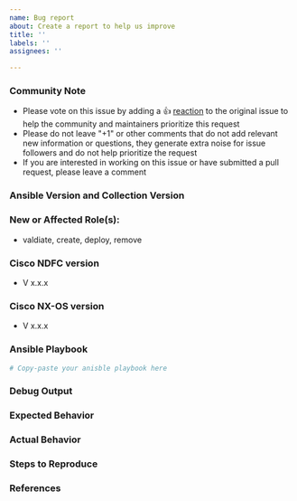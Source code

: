 ```yaml
---
name: Bug report
about: Create a report to help us improve
title: ''
labels: ''
assignees: ''

---
```


<!--- Please keep this note for the community --->

### Community Note

* Please vote on this issue by adding a 👍 [reaction](https://blog.github.com/2016-03-10-add-reactions-to-pull-requests-issues-and-comments/) to the original issue to help the community and maintainers prioritize this request
* Please do not leave "+1" or other comments that do not add relevant new information or questions, they generate extra noise for issue followers and do not help prioritize the request
* If you are interested in working on this issue or have submitted a pull request, please leave a comment

<!--- Thank you for keeping this note for the community --->

### Ansible Version and Collection Version

<!--- Please run `ansible --version` to show the Ansible version. --->
<!--- Please run `ansible-galaxy collection list` to show the Ansible Collection version. --->

### New or Affected Role(s):

<!--- Please list the new or affected role(s)  --->

* valdiate, create, deploy, remove

### Cisco NDFC version

* V x.x.x

### Cisco NX-OS version

* V x.x.x

### Ansible Playbook

<!--- Information about code formatting: https://help.github.com/articles/basic-writing-and-formatting-syntax/#quoting-code --->

```yaml
# Copy-paste your anisble playbook here 
```

### Debug Output

<!---
Please provide a link to a GitHub Gist containing the complete debug output. Please do NOT paste the debug output in the issue; just paste a link to the Gist.

To obtain the debug output, use `ansible-playbook -vvv`
--->

### Expected Behavior

<!--- What should have happened? --->

### Actual Behavior

<!--- What actually happened? --->

### Steps to Reproduce

<!--- Please list the steps required to reproduce the issue. --->

### References

<!---
Information about referencing Github Issues: https://help.github.com/articles/basic-writing-and-formatting-syntax/#referencing-issues-and-pull-requests

Are there any other GitHub issues (open or closed) or pull requests that should be linked here? Vendor documentation? For example:
--->
